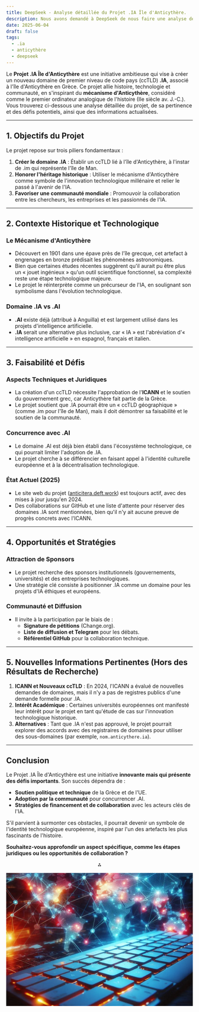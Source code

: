 ```yaml
---
title: DeepSeek - Analyse détaillée du Projet .IA Île d'Anticythère.
description: Nous avons demandé à DeepSeek de nous faire une analyse détaillée du Projet .IA Île d'Anticythère.
date: 2025-06-04
draft: false
tags:
  - .ia
  - anticythère
  - deepseek
---
```


Le **Projet .IA Île d'Anticythère** est une initiative ambitieuse qui vise à créer un nouveau domaine de premier niveau de code pays (ccTLD) **.IA**, associé à l'île d'Anticythère en Grèce. Ce projet allie histoire, technologie et communauté, en s'inspirant du **mécanisme d'Anticythère**, considéré comme le premier ordinateur analogique de l'histoire (IIe siècle av. J.-C.). Vous trouverez ci-dessous une analyse détaillée du projet, de sa pertinence et des défis potentiels, ainsi que des informations actualisées.

---

## **1. Objectifs du Projet**
Le projet repose sur trois piliers fondamentaux :
1. **Créer le domaine .IA** : Établir un ccTLD lié à l'île d'Anticythère, à l'instar de .im qui représente l'île de Man.
2. **Honorer l'héritage historique** : Utiliser le mécanisme d'Anticythère comme symbole de l'innovation technologique millénaire et relier le passé à l'avenir de l'IA.
3. **Favoriser une communauté mondiale** : Promouvoir la collaboration entre les chercheurs, les entreprises et les passionnés de l'IA.

---

## **2. Contexte Historique et Technologique**
### **Le Mécanisme d'Anticythère**
- Découvert en 1901 dans une épave près de l'île grecque, cet artefact à engrenages en bronze prédisait les phénomènes astronomiques.
- Bien que certaines études récentes suggèrent qu'il aurait pu être plus un « jouet ingénieux » qu'un outil scientifique fonctionnel, sa complexité reste une étape technologique majeure.
- Le projet le réinterprète comme un précurseur de l'IA, en soulignant son symbolisme dans l'évolution technologique.

### **Domaine .IA vs .AI**
- **.AI** existe déjà (attribué à Anguilla) et est largement utilisé dans les projets d'intelligence artificielle.
- **.IA** serait une alternative plus inclusive, car « IA » est l'abréviation d'« intelligence artificielle » en espagnol, français et italien.

---

## **3. Faisabilité et Défis**
### **Aspects Techniques et Juridiques**
- La création d'un ccTLD nécessite l'approbation de l'**ICANN** et le soutien du gouvernement grec, car Anticythère fait partie de la Grèce.
- Le projet soutient que .IA pourrait être un « ccTLD géographique » (comme .im pour l'île de Man), mais il doit démontrer sa faisabilité et le soutien de la communauté.

### **Concurrence avec .AI**
- Le domaine .AI est déjà bien établi dans l'écosystème technologique, ce qui pourrait limiter l'adoption de .IA.
- Le projet cherche à se différencier en faisant appel à l'identité culturelle européenne et à la décentralisation technologique.

### **État Actuel (2025)**
- Le site web du projet ([anticitera.deft.work](https://anticitera.deft.work)) est toujours actif, avec des mises à jour jusqu'en 2024.
- Des collaborations sur GitHub et une liste d'attente pour réserver des domaines .IA sont mentionnées, bien qu'il n'y ait aucune preuve de progrès concrets avec l'ICANN.

---

## **4. Opportunités et Stratégies**
### **Attraction de Sponsors**
- Le projet recherche des sponsors institutionnels (gouvernements, universités) et des entreprises technologiques.
- Une stratégie clé consiste à positionner .IA comme un domaine pour les projets d'IA éthiques et européens.

### **Communauté et Diffusion**
- Il invite à la participation par le biais de :
  - **Signature de pétitions** (Change.org).
  - **Liste de diffusion et Telegram** pour les débats.
  - **Référentiel GitHub** pour la collaboration technique.

---

## **5. Nouvelles Informations Pertinentes (Hors des Résultats de Recherche)**
1. **ICANN et Nouveaux ccTLD** : En 2024, l'ICANN a évalué de nouvelles demandes de domaines, mais il n'y a pas de registres publics d'une demande formelle pour .IA.
2. **Intérêt Académique** : Certaines universités européennes ont manifesté leur intérêt pour le projet en tant qu'étude de cas sur l'innovation technologique historique.
3. **Alternatives** : Tant que .IA n'est pas approuvé, le projet pourrait explorer des accords avec des registraires de domaines pour utiliser des sous-domaines (par exemple, `nom.anticythere.ia`).

---

## **Conclusion**
Le Projet .IA Île d'Anticythère est une initiative **innovante mais qui présente des défis importants**. Son succès dépendra de :
- **Soutien politique et technique** de la Grèce et de l'UE.
- **Adoption par la communauté** pour concurrencer .AI.
- **Stratégies de financement et de collaboration** avec les acteurs clés de l'IA.

S'il parvient à surmonter ces obstacles, il pourrait devenir un symbole de l'identité technologique européenne, inspiré par l'un des artefacts les plus fascinants de l'histoire.

**Souhaitez-vous approfondir un aspect spécifique, comme les étapes juridiques ou les opportunités de collaboration ?**

<div style="text-align: center">⁂</div>

![Un clavier d'ordinateur rétroéclairé en rouge, avec une carte du monde en arrière-plan montrant des nœuds colorés interconnectés.](/img/TecladoyPaises.webp)
